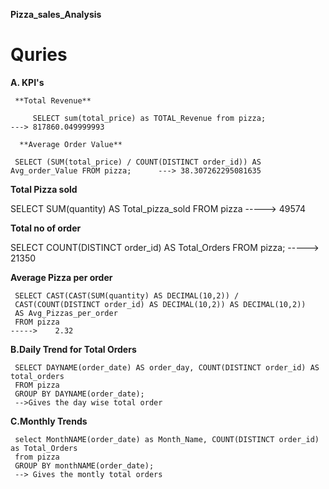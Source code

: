 **Pizza_sales_Analysis**
# Quries
**A. KPI's**

     **Total Revenue**
   
         SELECT sum(total_price) as TOTAL_Revenue from pizza;                                    ---> 817860.049999993
         
      **Average Order Value**
  
     SELECT (SUM(total_price) / COUNT(DISTINCT order_id)) AS Avg_order_Value FROM pizza;      ---> 38.307262295081635
     
  **Total Pizza sold**
  
   SELECT SUM(quantity) AS Total_pizza_sold FROM pizza              -----> 49574
   
  **Total no of order**
  
   SELECT COUNT(DISTINCT order_id) AS Total_Orders FROM pizza;       -----> 21350
   
  **Average Pizza per order**
  
     SELECT CAST(CAST(SUM(quantity) AS DECIMAL(10,2)) / 
     CAST(COUNT(DISTINCT order_id) AS DECIMAL(10,2)) AS DECIMAL(10,2))
     AS Avg_Pizzas_per_order
     FROM pizza                                                               ----->    2.32


**B.Daily Trend for Total Orders**

     SELECT DAYNAME(order_date) AS order_day, COUNT(DISTINCT order_id) AS total_orders
     FROM pizza
     GROUP BY DAYNAME(order_date);
     -->Gives the day wise total order
**C.Monthly Trends**

     select MonthNAME(order_date) as Month_Name, COUNT(DISTINCT order_id) as Total_Orders
     from pizza
     GROUP BY monthNAME(order_date);
     --> Gives the montly total orders 


